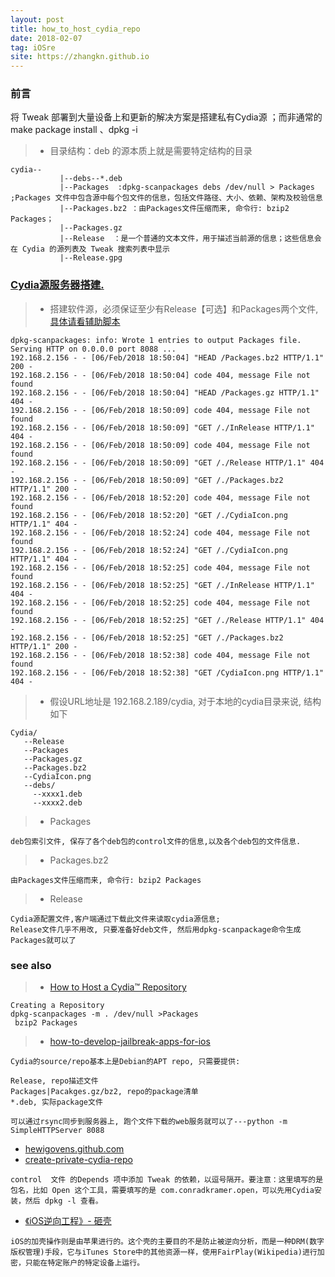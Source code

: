 ```yaml
---
layout: post
title: how_to_host_cydia_repo
date: 2018-02-07
tag: iOSre
site: https://zhangkn.github.io
---
```


### 前言


将 Tweak 部署到大量设备上和更新的解决方案是搭建私有Cydia源 ；而非通常的make package install 、dpkg -i


>* 目录结构：deb 的源本质上就是需要特定结构的目录
```
cydia--
           |--debs--*.deb
           |--Packages  :dpkg-scanpackages debs /dev/null > Packages ;Packages 文件中包含源中每个包文件的信息，包括文件路径、大小、依赖、架构及校验信息
           |--Packages.bz2 ：由Packages文件压缩而来, 命令行: bzip2 Packages；
           |--Packages.gz
           |--Release  ：是一个普通的文本文件，用于描述当前源的信息；这些信息会在 Cydia 的源列表及 Tweak 搜索列表中显示
           |--Release.gpg
```


### [Cydia源服务器搭建.](https://github.com/zhangkn/KNBin/blob/master/kncydia)


>* 搭建软件源，必须保证至少有Release【可选】和Packages两个文件,[具体请看辅助脚本](https://github.com/zhangkn/KNBin/blob/master/kncydia)
```
dpkg-scanpackages: info: Wrote 1 entries to output Packages file.
Serving HTTP on 0.0.0.0 port 8088 ...
192.168.2.156 - - [06/Feb/2018 18:50:04] "HEAD /Packages.bz2 HTTP/1.1" 200 -
192.168.2.156 - - [06/Feb/2018 18:50:04] code 404, message File not found
192.168.2.156 - - [06/Feb/2018 18:50:04] "HEAD /Packages.gz HTTP/1.1" 404 -
192.168.2.156 - - [06/Feb/2018 18:50:09] code 404, message File not found
192.168.2.156 - - [06/Feb/2018 18:50:09] "GET /./InRelease HTTP/1.1" 404 -
192.168.2.156 - - [06/Feb/2018 18:50:09] code 404, message File not found
192.168.2.156 - - [06/Feb/2018 18:50:09] "GET /./Release HTTP/1.1" 404 -
192.168.2.156 - - [06/Feb/2018 18:50:09] "GET /./Packages.bz2 HTTP/1.1" 200 -
192.168.2.156 - - [06/Feb/2018 18:52:20] code 404, message File not found
192.168.2.156 - - [06/Feb/2018 18:52:20] "GET /./CydiaIcon.png HTTP/1.1" 404 -
192.168.2.156 - - [06/Feb/2018 18:52:24] code 404, message File not found
192.168.2.156 - - [06/Feb/2018 18:52:24] "GET /./CydiaIcon.png HTTP/1.1" 404 -
192.168.2.156 - - [06/Feb/2018 18:52:25] code 404, message File not found
192.168.2.156 - - [06/Feb/2018 18:52:25] "GET /./InRelease HTTP/1.1" 404 -
192.168.2.156 - - [06/Feb/2018 18:52:25] code 404, message File not found
192.168.2.156 - - [06/Feb/2018 18:52:25] "GET /./Release HTTP/1.1" 404 -
192.168.2.156 - - [06/Feb/2018 18:52:25] "GET /./Packages.bz2 HTTP/1.1" 200 -
192.168.2.156 - - [06/Feb/2018 18:52:38] code 404, message File not found
192.168.2.156 - - [06/Feb/2018 18:52:38] "GET /CydiaIcon.png HTTP/1.1" 404 -
```

>* 假设URL地址是 192.168.2.189/cydia, 对于本地的cydia目录来说, 结构如下
```
Cydia/
   --Release
   --Packages
   --Packages.gz
   --Packages.bz2
   --CydiaIcon.png
   --debs/
     --xxxx1.deb
     --xxxx2.deb
```



>* Packages
```
deb包索引文件, 保存了各个deb包的control文件的信息,以及各个deb包的文件信息.
```

>* Packages.bz2
```
由Packages文件压缩而来, 命令行: bzip2 Packages
```

>* Release 
```
Cydia源配置文件,客户端通过下载此文件来读取cydia源信息;
Release文件几乎不用改, 只要准备好deb文件, 然后用dpkg-scanpackage命令生成Packages就可以了
```


### see also


>* [How to Host a Cydia™ Repository](http://www.saurik.com/id/7)

```
Creating a Repository
dpkg-scanpackages -m . /dev/null >Packages
 bzip2 Packages

```


>* [how-to-develop-jailbreak-apps-for-ios](http://blog.kernelpanic.im/2014/01/25/how-to-develop-jailbreak-apps-for-ios)

```
Cydia的source/repo基本上是Debian的APT repo, 只需要提供:

Release, repo描述文件
Packages|Pacakges.gz/bz2, repo的package清单
*.deb, 实际package文件

可以通过rsync同步到服务器上, 跑个文件下载的web服务就可以了---python -m SimpleHTTPServer 8088
```

- [hewigovens.github.com](https://github.com/hewigovens/hewigovens.github.com/wiki)
- [create-private-cydia-repo](https://blog.tylinux.com/2017/08/22/create-private-cydia-repo/)
```
control  文件 的Depends 项中添加 Tweak 的依赖，以逗号隔开。要注意：这里填写的是包名，比如 Open 这个工具，需要填写的是 com.conradkramer.open，可以先用Cydia安装，然后 dpkg -l 查看。
```
- [《iOS逆向工程》- 砸壳](https://blog.tylinux.com/2017/07/24/reverse-engineering-002/)
```
iOS的加壳操作则是由苹果进行的。这个壳的主要目的不是防止被逆向分析，而是一种DRM(数字版权管理)手段，它与iTunes Store中的其他资源一样，使用FairPlay(Wikipedia)进行加密，只能在特定账户的特定设备上运行。
```


